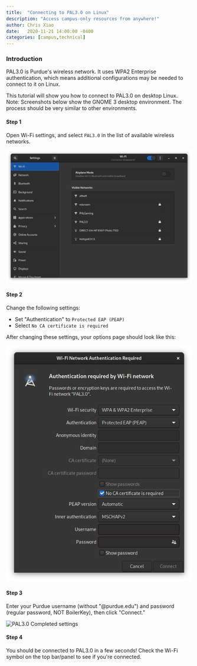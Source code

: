 ```yaml
---
title:  "Connecting to PAL3.0 on Linux"
description: "Access campus-only resources from anywhere!"
author: Chris Xiao
date:   2020-11-21 14:00:00 -0400
categories: [campus,technical]
---
```


### Introduction

PAL3.0 is Purdue's wireless network. It uses WPA2 Enterprise authentication, which means additional configurations may be needed to connect to it on Linux.

This tutorial will show you how to connect to PAL3.0 on desktop Linux. Note: Screenshots below show the GNOME 3 desktop environment. The process should be very similar to other environments.

#### Step 1

Open Wi-Fi settings, and select `PAL3.0` in the list of available wireless networks.

![Wi-Fi Settings](/assets/images/wiki/connect-pal3.0-linux/step1.png)

#### Step 2

Change the following settings:

- Set "Authentication" to `Protected EAP (PEAP)`
- Select `No CA certificate is required`

After changing these settings, your options page should look like this:

![PAL3.0 Settings](/assets/images/wiki/connect-pal3.0-linux/step2.png)

#### Step 3

Enter your Purdue username (without "@purdue.edu") and password (regular password, NOT BoilerKey), then click "Connect."

![PAL3.0 Completed settings](/assets/images/wiki/connect-vpn/step3.png)

#### Step 4

You should be connected to PAL3.0 in a few seconds! Check the Wi-Fi symbol on the top bar/panel to see if you're connected.
